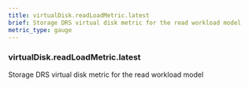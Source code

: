 ```yaml
---
title: virtualDisk.readLoadMetric.latest
brief: Storage DRS virtual disk metric for the read workload model
metric_type: gauge
---
```

### virtualDisk.readLoadMetric.latest

Storage DRS virtual disk metric for the read workload model